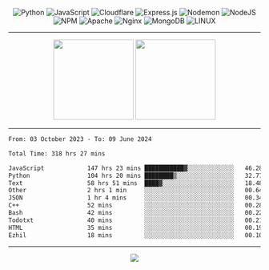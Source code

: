<div align="center">
  
![Python](https://img.shields.io/badge/python-3670A0?style=for-the-badge&logo=python&logoColor=ffdd54) ![JavaScript](https://img.shields.io/badge/javascript-%23323330.svg?style=for-the-badge&logo=javascript&logoColor=%23F7DF1E) ![Cloudflare](https://img.shields.io/badge/Cloudflare-F38020?style=for-the-badge&logo=Cloudflare&logoColor=white) ![Express.js](https://img.shields.io/badge/express.js-%23404d59.svg?style=for-the-badge&logo=express&logoColor=%2361DAFB) ![Nodemon](https://img.shields.io/badge/NODEMON-%23323330.svg?style=for-the-badge&logo=nodemon&logoColor=%BBDEAD) ![NodeJS](https://img.shields.io/badge/node.js-6DA55F?style=for-the-badge&logo=node.js&logoColor=white) ![NPM](https://img.shields.io/badge/NPM-%23CB3837.svg?style=for-the-badge&logo=npm&logoColor=white) ![Apache](https://img.shields.io/badge/apache-%23D42029.svg?style=for-the-badge&logo=apache&logoColor=white) ![Nginx](https://img.shields.io/badge/nginx-%23009639.svg?style=for-the-badge&logo=nginx&logoColor=white) ![MongoDB](https://img.shields.io/badge/MongoDB-%234ea94b.svg?style=for-the-badge&logo=mongodb&logoColor=white) ![LINUX](https://img.shields.io/badge/Linux-FCC624?style=for-the-badge&logo=linux&logoColor=black)

---


<img src="https://github-readme-streak-stats.herokuapp.com/?user=anotherrandomonline&theme=react" height="160"/>
  
<img src="https://github-readme-stats.vercel.app/api?username=anotherrandomonline&show_icons=true&include_all_commits=true&theme=react" height="160"/>
</div>

---

<!--START_SECTION:waka-->

```txt
From: 03 October 2023 - To: 09 June 2024

Total Time: 318 hrs 27 mins

JavaScript            147 hrs 23 mins ███████████▓░░░░░░░░░░░░░   46.28 %
Python                104 hrs 20 mins ████████▒░░░░░░░░░░░░░░░░   32.77 %
Text                  58 hrs 51 mins  ████▓░░░░░░░░░░░░░░░░░░░░   18.48 %
Other                 2 hrs 1 min     ░░░░░░░░░░░░░░░░░░░░░░░░░   00.64 %
JSON                  1 hr 4 mins     ░░░░░░░░░░░░░░░░░░░░░░░░░   00.34 %
C++                   52 mins         ░░░░░░░░░░░░░░░░░░░░░░░░░   00.28 %
Bash                  42 mins         ░░░░░░░░░░░░░░░░░░░░░░░░░   00.22 %
Todotxt               40 mins         ░░░░░░░░░░░░░░░░░░░░░░░░░   00.21 %
HTML                  35 mins         ░░░░░░░░░░░░░░░░░░░░░░░░░   00.19 %
Ezhil                 18 mins         ░░░░░░░░░░░░░░░░░░░░░░░░░   00.10 %
```

<!--END_SECTION:waka-->

---

<div align="center">
  
![](https://github-profile-trophy.vercel.app/?username=anotherrandomonline&theme=darkhub&no-frame=true&no-bg=true&margin-w=4)

</div>
